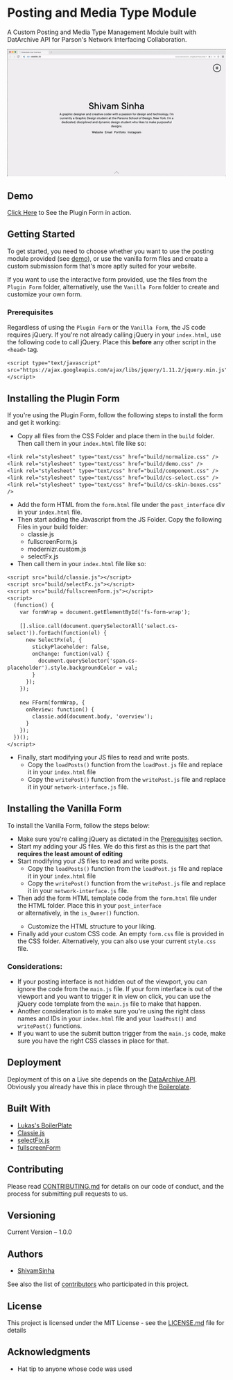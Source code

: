 # Posting and Media Type Module

A Custom Posting and Media Type Management Module built with DatArchive API for Parson's Network Interfacing Collaboration.

![alt text](https://github.com/MrUltimate/Collab_PostingModule/blob/master/form-demo.gif "Form Demo GIF")

## Demo

[Click Here](https://mrultimate.github.io/Collab_PostingModule/) to See the Plugin Form in action.

## Getting Started

To get started, you need to choose whether you want to use the posting module provided (see [demo](##Demo)), or use the vanilla form files and create a custom submission form that's more aptly suited for your website.

If you want to use the interactive form provided, use the files from the `Plugin Form` folder, alternatively, use the `Vanilla Form` folder to create and customize your own form.

### Prerequisites

Regardless of using the `Plugin Form` or the `Vanilla Form`, the JS code requires jQuery. If you're not already calling jQuery in your `index.html`, use the following code to call jQuery. Place this **before** any other script in the `<head>` tag.

```
<script type="text/javascript" src="https://ajax.googleapis.com/ajax/libs/jquery/1.11.2/jquery.min.js"></script>
```

## Installing the Plugin Form

If you're using the Plugin Form, follow the following steps to install the form and get it working:

* Copy all files from the CSS Folder and place them in the `build` folder. Then call them in your `index.html` file like so:

```
<link rel="stylesheet" type="text/css" href="build/normalize.css" />
<link rel="stylesheet" type="text/css" href="build/demo.css" />
<link rel="stylesheet" type="text/css" href="build/component.css" />
<link rel="stylesheet" type="text/css" href="build/cs-select.css" />
<link rel="stylesheet" type="text/css" href="build/cs-skin-boxes.css" />
```

* Add the form HTML from the `form.html` file under the `post_interface` div in your `index.html` file.
* Then start adding the Javascript from the JS Folder. Copy the following Files in your build folder:
   * classie.js
   * fullscreenForm.js
   * modernizr.custom.js
   * selectFx.js
* Then call them in your `index.html` file like so:

```
<script src="build/classie.js"></script>
<script src="build/selectFx.js"></script>
<script src="build/fullscreenForm.js"></script>
<script>
  (function() {
    var formWrap = document.getElementById('fs-form-wrap');

    [].slice.call(document.querySelectorAll('select.cs-select')).forEach(function(el) {
      new SelectFx(el, {
        stickyPlaceholder: false,
        onChange: function(val) {
          document.querySelector('span.cs-placeholder').style.backgroundColor = val;
        }
      });
    });

    new FForm(formWrap, {
      onReview: function() {
        classie.add(document.body, 'overview');
      }
    });
  })();
</script>
```
* Finally, start modifying your JS files to read and write posts.
   * Copy the `loadPosts()` function from the `loadPost.js` file and replace it in your `index.html` file
   * Copy the `writePost()` function from the `writePost.js` file and replace it in your `network-interface.js` file.

## Installing the Vanilla Form

To install the Vanilla Form, follow the steps below:

* Make sure you're calling jQuery as dictated in the [Prerequisites](###Prerequisites) section.
* Start my adding your JS files. We do this first as this is the part that **requires the least amount of editing**
* Start modifying your JS files to read and write posts.
   * Copy the `loadPosts()` function from the `loadPost.js` file and replace it in your `index.html` file
   * Copy the `writePost()` function from the `writePost.js` file and replace it in your `network-interface.js` file.
* Then add the form HTML template code from the `form.html` file under the HTML folder. Place this in your `post_interface` <div> or alternatively, in the `is_Owner()` function.
   * Customize the HTML structure to your liking.
* Finally add your custom CSS code. An empty `form.css` file is provided in the CSS folder. Alternatively, you can also use your current `style.css` file.


### Considerations:

* If your posting interface is not hidden out of the viewport, you can ignore the code from the `main.js` file. If your form interface is out of the viewport and you want to trigger it in view on click, you can use the jQuery code template from the `main.js` file to make that happen.
* Another consideration is to make sure you're using the right class names and IDs in your `index.html` file and your `loadPost()` and `writePost()` functions.
* If you want to use the submit button trigger from the `main.js` code, make sure you have the right CSS classes in place for that.



## Deployment

Deployment of this on a Live site depends on the [DataArchive API](https://beakerbrowser.com/docs/apis/dat). Obviously you already have this in place through the [Boilerplate](https://github.com/leigler/ni-boilerplate).

## Built With

* [Lukas's BoilerPlate](https://github.com/leigler/ni-boilerplate)
* [Classie.js](https://github.com/desandro/classie)
* [selectFix.js](http://static.qa.dealer.com/v8/global/js/jquery/selectfix/)
* [fullscreenForm](https://github.com/codrops/FullscreenForm/blob/master/js/fullscreenForm.js)

## Contributing

Please read [CONTRIBUTING.md](https://github.com/MrUltimate/Collab_PostingModule/tree/master) for details on our code of conduct, and the process for submitting pull requests to us.

## Versioning

Current Version – 1.0.0

## Authors

* [ShivamSinha](https://github.com/MrUltimate)

See also the list of [contributors](https://github.com/MrUltimate/Collab_PostingModule/graphs/contributors) who participated in this project.

## License

This project is licensed under the MIT License - see the [LICENSE.md](LICENSE.md) file for details

## Acknowledgments

* Hat tip to anyone whose code was used
